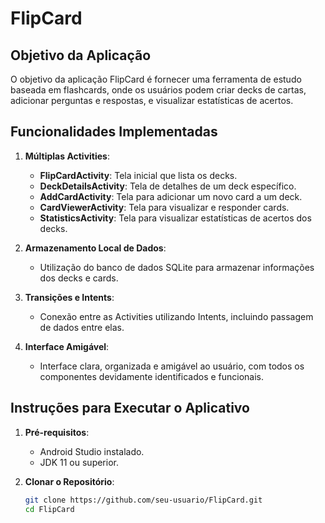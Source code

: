 # FlipCard

## Objetivo da Aplicação

O objetivo da aplicação FlipCard é fornecer uma ferramenta de estudo baseada em flashcards, onde os usuários podem criar decks de cartas, adicionar perguntas e respostas, e visualizar estatísticas de acertos.

## Funcionalidades Implementadas

1. **Múltiplas Activities**:
   - **FlipCardActivity**: Tela inicial que lista os decks.
   - **DeckDetailsActivity**: Tela de detalhes de um deck específico.
   - **AddCardActivity**: Tela para adicionar um novo card a um deck.
   - **CardViewerActivity**: Tela para visualizar e responder cards.
   - **StatisticsActivity**: Tela para visualizar estatísticas de acertos dos decks.

2. **Armazenamento Local de Dados**:
   - Utilização do banco de dados SQLite para armazenar informações dos decks e cards.

3. **Transições e Intents**:
   - Conexão entre as Activities utilizando Intents, incluindo passagem de dados entre elas.

4. **Interface Amigável**:
   - Interface clara, organizada e amigável ao usuário, com todos os componentes devidamente identificados e funcionais.

## Instruções para Executar o Aplicativo

1. **Pré-requisitos**:
   - Android Studio instalado.
   - JDK 11 ou superior.

2. **Clonar o Repositório**:
   ```sh
   git clone https://github.com/seu-usuario/FlipCard.git
   cd FlipCard
